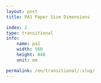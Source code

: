```yaml
---
layout: post
title: PA1 Paper Size Dimensions

index: 2
type: transitional
info:
    name: pa1
    width: 560
    height: 840
    unit: mm

permalink: /en/transitional/:slug/
---
```



